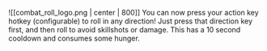 ![[combat_roll_logo.png | center | 800]]
You can now press your action key hotkey (configurable) to roll in any direction! Just press that direction key first, and then roll to avoid skillshots or damage. This has a 10 second cooldown and consumes some hunger.
